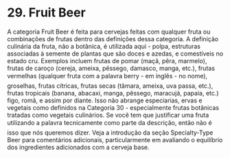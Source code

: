 # 29. Fruit Beer

A categoria Fruit Beer é feita para cervejas feitas com qualquer fruta ou combinações de frutas dentro das definições dessa categoria. A definição culinária da fruta, não a botânica, é utilizada aqui - polpa, estruturas associadas à semente de plantas que são doces e azedas, e comestíveis no estado cru. Exemplos incluem frutas de pomar (maçã, pêra, marmelo), frutas de caroço (cereja, ameixa, pêssego, damasco, manga, etc.), frutas vermelhas (qualquer fruta com a palavra berry - em inglês - no nome), groselhas, frutas cítricas, frutas secas (tâmara, ameixa, uva passa, etc.), frutas tropicais (banana, abacaxi, manga, pêssego, maracujá, papaia, etc.) figo, romã, e assim por diante. Isso não abrange especiarias, ervas e vegetais como definidos na Categoria 30 - especialmente frutas botânicas tratadas como vegetais culinários. Se você tem que justificar uma fruta utilizando a palavra tecnicamente como parte da descrição, então não é isso que nós queremos dizer. Veja a introdução da seção Specialty-Type Beer para comentários adicionais, particularmente em avaliando o equilíbrio dos ingredientes adicionados com a cerveja base.
